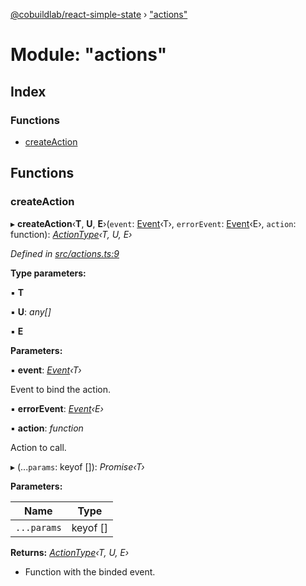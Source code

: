 [@cobuildlab/react-simple-state](../README.md) › ["actions"](_actions_.md)

# Module: "actions"

## Index

### Functions

* [createAction](_actions_.md#createaction)

## Functions

###  createAction

▸ **createAction**‹**T**, **U**, **E**›(`event`: [Event](../classes/_event_.event.md)‹T›, `errorEvent`: [Event](../classes/_event_.event.md)‹E›, `action`: function): *[ActionType](../interfaces/_types_.actiontype.md)‹T, U, E›*

*Defined in [src/actions.ts:9](https://github.com/cobuildlab/react-simple-state/blob/46e6b47/src/actions.ts#L9)*

**Type parameters:**

▪ **T**

▪ **U**: *any[]*

▪ **E**

**Parameters:**

▪ **event**: *[Event](../classes/_event_.event.md)‹T›*

Event to bind the action.

▪ **errorEvent**: *[Event](../classes/_event_.event.md)‹E›*

▪ **action**: *function*

Action to call.

▸ (...`params`: keyof []): *Promise‹T›*

**Parameters:**

Name | Type |
------ | ------ |
`...params` | keyof [] |

**Returns:** *[ActionType](../interfaces/_types_.actiontype.md)‹T, U, E›*

-  Function with the binded event.
